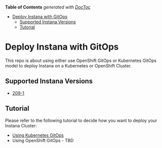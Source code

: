 <!-- START doctoc generated TOC please keep comment here to allow auto update -->
<!-- DON'T EDIT THIS SECTION, INSTEAD RE-RUN doctoc TO UPDATE -->
**Table of Contents**  *generated with [DocToc](https://github.com/thlorenz/doctoc)*

- [Deploy Instana with GitOps](#deploy-instana-with-gitops)
  - [Supported Instana Versions](#supported-instana-versions)
  - [Tutorial](#tutorial)

<!-- END doctoc generated TOC please keep comment here to allow auto update -->


# Deploy Instana with GitOps

This repo is about using either use OpenShift GitOps or Kubernetes GitOps model to deploy Instana on a Kubernetes or OpenShift Cluster.
## Supported Instana Versions

- [209-1](https://www.instana.com/docs/releases/on_prem_k8s_notes/build_209/#209-1)

## Tutorial

Please refer to the following tutorial to decide how you want to deploy your Instana Cluster:

- [Using Kubernetes GitOps](./docs/install-instana-with-k8s-gitops.md)
- Using OpenShift GitOps - TBD


